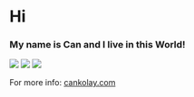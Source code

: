 # Hi

### My name is Can and I live in this World!

<img src="https://github-readme-stats.vercel.app/api?username=budchirp&show_icons=true&theme=github_dark" />
<img src="https://github-readme-stats.vercel.app/api/top-langs/?username=budchirp&show_icons=true&layout=compact&theme=github_dark" />
<img src="https://github-readme-streak-stats.herokuapp.com/?user=budchirp&theme=github-dark-blue&mode=weekly" />

For more info: [cankolay.com](https://cankolay.com)
